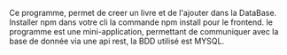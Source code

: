 Ce programme, permet de creer un livre et de l'ajouter dans la DataBase.
Installer npm dans votre cli la commande npm install pour le frontend.
le programme est une mini-application, permettant de communiquer avec la base de donnée via une api rest,
la BDD utilisé est MYSQL.
